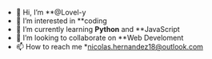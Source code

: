 - 👋 Hi, I’m **@Lovel-y
- 👀 I’m interested in **coding
- 🌱 I’m currently learning **Python** and **JavaScript
- 💞️ I’m looking to collaborate on **Web Develoment
- 📫 How to reach me *nicolas.hernandez18@outlook.com

